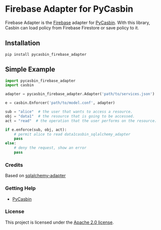 Firebase Adapter for PyCasbin 
====

Firebase Adapter is the [Firebase](https://firebase.google.com/) adapter for [PyCasbin](https://github.com/casbin/pycasbin). With this library, Casbin can load policy from Firebase Firestore or save policy to it.


## Installation

```
pip install pycasbin_firebase_adapter
```

## Simple Example

```python
import pycasbin_firebase_adapter
import casbin

adapter = pycasbin_firebase_adapter.Adapter('path/to/services.json')

e = casbin.Enforcer('path/to/model.conf', adapter)

sub = "alice"  # the user that wants to access a resource.
obj = "data1"  # the resource that is going to be accessed.
act = "read"  # the operation that the user performs on the resource.

if e.enforce(sub, obj, act):
    # permit alice to read data1casbin_sqlalchemy_adapter
    pass
else:
    # deny the request, show an error
    pass
```

### Credits

Based on [sqlalchemy-adapter](https://github.com/pycasbin/sqlalchemy-adapter)


### Getting Help

- [PyCasbin](https://github.com/casbin/pycasbin)

### License

This project is licensed under the [Apache 2.0 license](LICENSE).